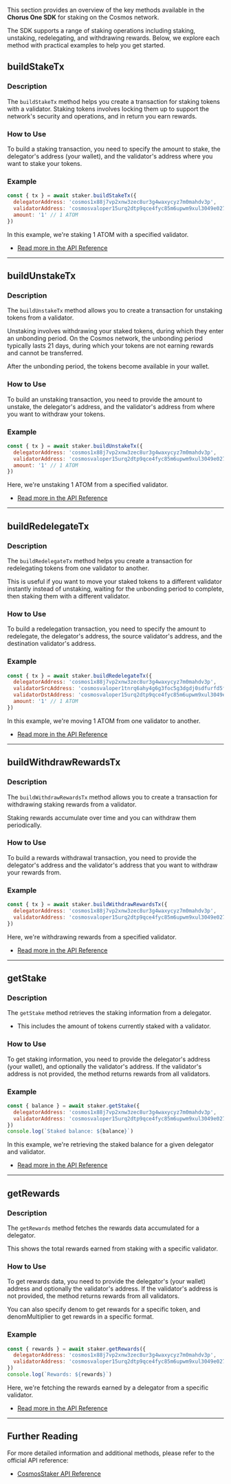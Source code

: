 This section provides an overview of the key methods available in the **Chorus One SDK** for staking on the Cosmos network.

The SDK supports a range of staking operations including staking, unstaking, redelegating, and withdrawing rewards. Below, we explore each method with practical examples to help you get started.

## buildStakeTx

### Description

The `buildStakeTx` method helps you create a transaction for staking tokens with a validator. Staking tokens involves locking them up to support the network's security and operations, and in return you earn rewards.

### How to Use

To build a staking transaction, you need to specify the amount to stake, the delegator's address (your wallet), and the validator's address where you want to stake your tokens.

### Example

```javascript
const { tx } = await staker.buildStakeTx({
  delegatorAddress: 'cosmos1x88j7vp2xnw3zec8ur3g4waxycyz7m0mahdv3p',
  validatorAddress: 'cosmosvaloper15urq2dtp9qce4fyc85m6upwm9xul3049e02707',
  amount: '1' // 1 ATOM
})
```

In this example, we're staking 1 ATOM with a specified validator.

- [Read more in the API Reference](../../docs/classes/cosmos_src.CosmosStaker.md#buildstaketx)

---

## buildUnstakeTx

### Description

The `buildUnstakeTx` method allows you to create a transaction for unstaking tokens from a validator.

Unstaking involves withdrawing your staked tokens, during which they enter an unbonding period. On the Cosmos network, the unbonding period typically lasts 21 days, during which your tokens are not earning rewards and cannot be transferred.

After the unbonding period, the tokens become available in your wallet.

### How to Use

To build an unstaking transaction, you need to provide the amount to unstake, the delegator's address, and the validator's address from where you want to withdraw your tokens.

### Example

```javascript
const { tx } = await staker.buildUnstakeTx({
  delegatorAddress: 'cosmos1x88j7vp2xnw3zec8ur3g4waxycyz7m0mahdv3p',
  validatorAddress: 'cosmosvaloper15urq2dtp9qce4fyc85m6upwm9xul3049e02707',
  amount: '1' // 1 ATOM
})
```

Here, we're unstaking 1 ATOM from a specified validator.

- [Read more in the API Reference](../../docs/classes/cosmos_src.CosmosStaker.md#buildunstaketx)

---

## buildRedelegateTx

### Description

The `buildRedelegateTx` method helps you create a transaction for redelegating tokens from one validator to another.

This is useful if you want to move your staked tokens to a different validator instantly instead of unstaking, waiting for the unbonding period to complete, then staking them with a different validator.

### How to Use

To build a redelegation transaction, you need to specify the amount to redelegate, the delegator's address, the source validator's address, and the destination validator's address.

### Example

```javascript
const { tx } = await staker.buildRedelegateTx({
  delegatorAddress: 'cosmos1x88j7vp2xnw3zec8ur3g4waxycyz7m0mahdv3p',
  validatorSrcAddress: 'cosmosvaloper1tnrq6ahy4g6g3foc5g3dgdj0sdfurfd5f4vz5e',
  validatorDstAddress: 'cosmosvaloper15urq2dtp9qce4fyc85m6upwm9xul3049e02707',
  amount: '1' // 1 ATOM
})
```

In this example, we're moving 1 ATOM from one validator to another.

- [Read more in the API Reference](../../docs/classes/cosmos_src.CosmosStaker.md#buildredelegatetx)

---

## buildWithdrawRewardsTx

### Description

The `buildWithdrawRewardsTx` method allows you to create a transaction for withdrawing staking rewards from a validator.

Staking rewards accumulate over time and you can withdraw them periodically.

### How to Use

To build a rewards withdrawal transaction, you need to provide the delegator's address and the validator's address that you want to withdraw your rewards from.

### Example

```javascript
const { tx } = await staker.buildWithdrawRewardsTx({
  delegatorAddress: 'cosmos1x88j7vp2xnw3zec8ur3g4waxycyz7m0mahdv3p',
  validatorAddress: 'cosmosvaloper15urq2dtp9qce4fyc85m6upwm9xul3049e02707'
})
```

Here, we're withdrawing rewards from a specified validator.

- [Read more in the API Reference](../../docs/classes/cosmos_src.CosmosStaker.md#buildwithdrawrewardstx)

---

## getStake

### Description

The `getStake` method retrieves the staking information from a delegator.

- This includes the amount of tokens currently staked with a validator.

### How to Use

To get staking information, you need to provide the delegator's address (your wallet), and optionally the validator's address. If the validator's address is not provided, the method returns rewards from all validators.

### Example

```javascript
const { balance } = await staker.getStake({
  delegatorAddress: 'cosmos1x88j7vp2xnw3zec8ur3g4waxycyz7m0mahdv3p',
  validatorAddress: 'cosmosvaloper15urq2dtp9qce4fyc85m6upwm9xul3049e02707'
})
console.log(`Staked balance: ${balance}`)
```

In this example, we're retrieving the staked balance for a given delegator and validator.

- [Read more in the API Reference](../../docs/classes/cosmos_src.CosmosStaker.md#getstake)

---

## getRewards

### Description

The `getRewards` method fetches the rewards data accumulated for a delegator.

This shows the total rewards earned from staking with a specific validator.

### How to Use

To get rewards data, you need to provide the delegator's (your wallet) address and optionally the validator's address. If the validator's address is not provided, the method returns rewards from all validators.

You can also specify denom to get rewards for a specific token, and denomMultiplier to get rewards in a specific format.

### Example

```javascript
const { rewards } = await staker.getRewards({
  delegatorAddress: 'cosmos1x88j7vp2xnw3zec8ur3g4waxycyz7m0mahdv3p',
  validatorAddress: 'cosmosvaloper15urq2dtp9qce4fyc85m6upwm9xul3049e02707'
})
console.log(`Rewards: ${rewards}`)
```

Here, we're fetching the rewards earned by a delegator from a specific validator.

- [Read more in the API Reference](../../docs/classes/cosmos_src.CosmosStaker.md#getrewards)

---

## Further Reading

For more detailed information and additional methods, please refer to the official API reference:

- [CosmosStaker API Reference](../../docs/classes/cosmos_src.CosmosStaker.md)
